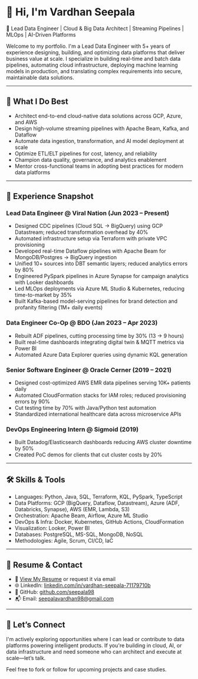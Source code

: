 # 👋 Hi, I'm Vardhan Seepala

🎯 Lead Data Engineer | Cloud & Big Data Architect | Streaming Pipelines | MLOps | AI-Driven Platforms

Welcome to my portfolio. I'm a Lead Data Engineer with 5+ years of experience designing, building, and optimizing data platforms that deliver business value at scale. I specialize in building real-time and batch data pipelines, automating cloud infrastructure, deploying machine learning models in production, and translating complex requirements into secure, maintainable data solutions.

---

## 🚀 What I Do Best

- Architect end-to-end cloud-native data solutions across GCP, Azure, and AWS
- Design high-volume streaming pipelines with Apache Beam, Kafka, and Dataflow
- Automate data ingestion, transformation, and AI model deployment at scale
- Optimize ETL/ELT pipelines for cost, latency, and reliability
- Champion data quality, governance, and analytics enablement
- Mentor cross-functional teams in adopting best practices for modern data platforms

---

## 💼 Experience Snapshot

### Lead Data Engineer @ Viral Nation (Jun 2023 – Present)
- Designed CDC pipelines (Cloud SQL → BigQuery) using GCP Datastream; reduced transformation overhead by 40%
- Automated infrastructure setup via Terraform with private VPC provisioning
- Developed real-time Dataflow pipelines with Apache Beam for MongoDB/Postgres → BigQuery ingestion
- Unified 10+ sources into DBT semantic layers; reduced analytics errors by 80%
- Engineered PySpark pipelines in Azure Synapse for campaign analytics with Looker dashboards
- Led MLOps deployments via Azure ML Studio & Kubernetes, reducing time-to-market by 35%
- Built Kafka-based model-serving pipelines for brand detection and profanity filtering (1M+ daily events)

### Data Engineer Co-Op @ BDO (Jan 2023 – Apr 2023)
- Rebuilt ADF pipelines, cutting processing time by 30% (13 → 9 hours)
- Built real-time dashboards integrating digital twin & MQTT metrics via Power BI
- Automated Azure Data Explorer queries using dynamic KQL generation

### Senior Software Engineer @ Oracle Cerner (2019 – 2021)
- Designed cost-optimized AWS EMR data pipelines serving 10K+ patients daily
- Automated CloudFormation stacks for IAM roles; reduced provisioning errors by 90%
- Cut testing time by 70% with Java/Python test automation
- Standardized international healthcare data across microservice APIs

### DevOps Engineering Intern @ Sigmoid (2019)
- Built Datadog/Elasticsearch dashboards reducing AWS cluster downtime by 50%
- Created PoC demos for clients that cut cluster costs by 20%

---

## 🛠️ Skills & Tools

- Languages: Python, Java, SQL, Terraform, KQL, PySpark, TypeScript
- Data Platforms: GCP (BigQuery, Dataflow, Datastream), Azure (ADF, Databricks, Synapse), AWS (EMR, Lambda, S3)
- Orchestration: Apache Beam, Airflow, Azure ML Studio
- DevOps & Infra: Docker, Kubernetes, GitHub Actions, CloudFormation
- Visualization: Looker, Power BI
- Databases: PostgreSQL, MS-SQL, MongoDB, NoSQL
- Methodologies: Agile, Scrum, CI/CD, IaC

---

## 📄 Resume & Contact

- 📄 [View My Resume](mailto:seepalavardhan98@gmail.com) or request it via email
- 🌐 LinkedIn: [linkedin.com/in/vardhan-seepala-71179710b](https://www.linkedin.com/in/vardhan-seepala-71179710b)
- 💬 GitHub: [github.com/seepala98](https://github.com/seepala98)
- 📬 Email: seepalavardhan98@gmail.com

---

## 🤝 Let’s Connect

I'm actively exploring opportunities where I can lead or contribute to data platforms powering intelligent products. If you're building in cloud, AI, or data infrastructure and need someone who can architect and execute at scale—let’s talk.

Feel free to fork or follow for upcoming projects and case studies.

